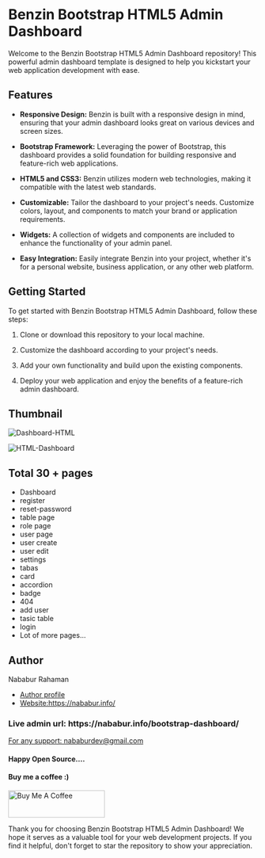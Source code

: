 # Benzin Bootstrap HTML5 Admin Dashboard

Welcome to the Benzin Bootstrap HTML5 Admin Dashboard repository! This powerful admin dashboard template is designed to help you kickstart your web application development with ease.

## Features

- **Responsive Design:** Benzin is built with a responsive design in mind, ensuring that your admin dashboard looks great on various devices and screen sizes.

- **Bootstrap Framework:** Leveraging the power of Bootstrap, this dashboard provides a solid foundation for building responsive and feature-rich web applications.

- **HTML5 and CSS3:** Benzin utilizes modern web technologies, making it compatible with the latest web standards.

- **Customizable:** Tailor the dashboard to your project's needs. Customize colors, layout, and components to match your brand or application requirements.

- **Widgets:** A collection of widgets and components are included to enhance the functionality of your admin panel.

- **Easy Integration:** Easily integrate Benzin into your project, whether it's for a personal website, business application, or any other web platform.

## Getting Started

To get started with Benzin Bootstrap HTML5 Admin Dashboard, follow these steps:

1. Clone or download this repository to your local machine.

2. Customize the dashboard according to your project's needs.

3. Add your own functionality and build upon the existing components.

4. Deploy your web application and enjoy the benefits of a feature-rich admin dashboard.


## Thumbnail
![Dashboard-HTML](https://github.com/nababur/Benzin-Bootstrap-HTML5-Admin-Dashboard/assets/8381528/169f1540-4d2a-4d11-934d-e9b25ebe1a3d)

![HTML-Dashboard](https://github.com/nababur/Benzin-Bootstrap-HTML5-Admin-Dashboard/assets/8381528/f7fa4e45-c5ce-4d3a-bd98-080457804b2d)


## Total 30 + pages

<ul>
  <li>Dashboard</li>
  <li>register</li>
  <li>reset-password</li>
  <li>table page</li>
  <li>role page</li>
  <li>user page</li>
  <li>user create</li>
  <li>user edit</li>
  <li>settings</li>
  <li>tabas</li>
  <li>card</li>
  <li>accordion</li>
  <li>badge</li>
  <li>404</li>
  <li>add user</li>
  <li>tasic table</li>
  <li>login</li>
  <li>Lot of more pages...</li>
 
</ul>


## Author

<span>Nababur Rahaman</span>
<ul>
  <li><a href='https://github.com/nababur'>Author profile</a></li>
   <li><a href='https://nababur.info/'>Website:https://nababur.info/</a></li>
</ul>

<h3>Live admin url: https://nababur.info/bootstrap-dashboard/ </h3>
<a href="mailto:nababurdev@gmail.com">For any support: nababurdev@gmail.com</a>

<h4>Happy Open Source....</h4>

<h4>Buy me a coffee :) </h4>
<p dir="auto">
  <a href="https://www.buymeacoffee.com/nababur" rel="nofollow">
    <img src="https://camo.githubusercontent.com/28aae05a0fba45679e8e27d90609601e249b64a5fe30dfef05495de4f4e318d4/68747470733a2f2f63646e2e6275796d6561636f666665652e636f6d2f627574746f6e732f76322f64656661756c742d79656c6c6f772e706e67" alt="Buy Me A Coffee" width="195" height="55" data-canonical-src="https://cdn.buymeacoffee.com/buttons/v2/default-yellow.png" style="max-width: 100%;">
  </a>
</p>


Thank you for choosing Benzin Bootstrap HTML5 Admin Dashboard! We hope it serves as a valuable tool for your web development projects. If you find it helpful, don't forget to star the repository to show your appreciation.
